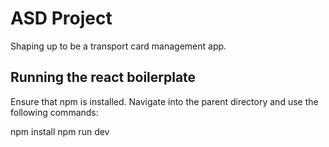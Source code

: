 # ASD Project

Shaping up to be a transport card management app.

## Running the react boilerplate

Ensure that npm is installed. Navigate into the parent directory and use the following commands:

npm install
npm run dev
